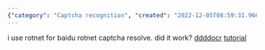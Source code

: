 ```yaml
---
{"category": "Captcha recognition", "created": "2022-12-05T08:59:31.966Z", "date": "2022-12-05 08:59:31", "description": "ddddocr is a captcha recognition and resolution tool specifically designed for Baidu RotNet. It can be installed from PyPi and tutorials are available to guide its usage.", "modified": "2022-12-05T09:00:29.869Z", "tags": ["ddddocr", "captcha recognition", "Baidu RotNet", "PyPi installation", "tutorials", "image processing", "artificial intelligence"], "title": "ddddocr captcha resolve recognition"}
---
```

i use rotnet for baidu rotnet captcha resolve. did it work?
[ddddocr](https://pypi.org/project/ddddocr/)
[tutorial](https://blog.csdn.net/jiahuiandxuehui/article/details/119089944)